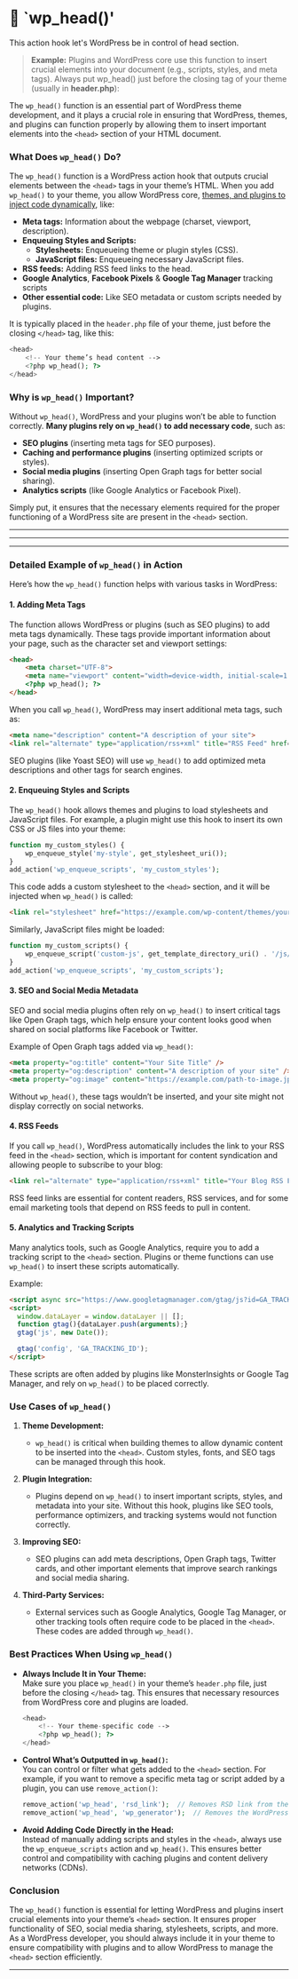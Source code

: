 # 📌 `wp_head()' 

This action hook let's WordPress be in control of head section.
> **Example:** Plugins and WordPress core use this function to insert crucial elements into your document (e.g., scripts, styles, and meta tags). Always put wp_head() just before the closing tag of your theme (usually in **header.php**):

The `wp_head()` function is an essential part of WordPress theme development, and it plays a crucial role in ensuring that WordPress, themes, and plugins can function properly by allowing them to insert important elements into the `<head>` section of your HTML document.

### What Does `wp_head()` Do?

The `wp_head()` function is a WordPress action hook that outputs crucial elements between the `<head>` tags in your theme’s HTML. When you add `wp_head()` to your theme, you allow WordPress core, <u>themes, and plugins to inject code dynamically</u>, like:

- **Meta tags:** Information about the webpage (charset, viewport, description).
- **Enqueuing Styles and Scripts:**
  - **Stylesheets:** Enqueueing theme or plugin styles (CSS).
  - **JavaScript files:** Enqueueing necessary JavaScript files.
- **RSS feeds:** Adding RSS feed links to the head.
- **Google Analytics**, **Facebook Pixels** & **Google Tag Manager** tracking scripts
- **Other essential code:** Like SEO metadata or custom scripts needed by plugins.

It is typically placed in the `header.php` file of your theme, just before the closing `</head>` tag, like this:

```php
<head>
    <!-- Your theme’s head content -->
    <?php wp_head(); ?>
</head>
```

### Why is `wp_head()` Important?

Without `wp_head()`, WordPress and your plugins won’t be able to function correctly. **Many plugins rely on `wp_head()` to add necessary code**, such as:
- **SEO plugins** (inserting meta tags for SEO purposes).
- **Caching and performance plugins** (inserting optimized scripts or styles).
- **Social media plugins** (inserting Open Graph tags for better social sharing).
- **Analytics scripts** (like Google Analytics or Facebook Pixel).

Simply put, it ensures that the necessary elements required for the proper functioning of a WordPress site are present in the `<head>` section.

---
---
---

### Detailed Example of `wp_head()` in Action

Here’s how the `wp_head()` function helps with various tasks in WordPress:

#### 1. **Adding Meta Tags**
The function allows WordPress or plugins (such as SEO plugins) to add meta tags dynamically. These tags provide important information about your page, such as the character set and viewport settings:

```html
<head>
    <meta charset="UTF-8">
    <meta name="viewport" content="width=device-width, initial-scale=1.0">
    <?php wp_head(); ?>
</head>
```

When you call `wp_head()`, WordPress may insert additional meta tags, such as:

```html
<meta name="description" content="A description of your site">
<link rel="alternate" type="application/rss+xml" title="RSS Feed" href="your-feed-url" />
```

SEO plugins (like Yoast SEO) will use `wp_head()` to add optimized meta descriptions and other tags for search engines.

#### 2. **Enqueuing Styles and Scripts**
The `wp_head()` hook allows themes and plugins to load stylesheets and JavaScript files. For example, a plugin might use this hook to insert its own CSS or JS files into your theme:

```php
function my_custom_styles() {
    wp_enqueue_style('my-style', get_stylesheet_uri());
}
add_action('wp_enqueue_scripts', 'my_custom_styles');
```

This code adds a custom stylesheet to the `<head>` section, and it will be injected when `wp_head()` is called:

```html
<link rel="stylesheet" href="https://example.com/wp-content/themes/your-theme/style.css">
```

Similarly, JavaScript files might be loaded:

```php
function my_custom_scripts() {
    wp_enqueue_script('custom-js', get_template_directory_uri() . '/js/custom.js', array(), '1.0.0', true);
}
add_action('wp_enqueue_scripts', 'my_custom_scripts');
```

#### 3. **SEO and Social Media Metadata**
SEO and social media plugins often rely on `wp_head()` to insert critical tags like Open Graph tags, which help ensure your content looks good when shared on social platforms like Facebook or Twitter.

Example of Open Graph tags added via `wp_head()`:

```html
<meta property="og:title" content="Your Site Title" />
<meta property="og:description" content="A description of your site" />
<meta property="og:image" content="https://example.com/path-to-image.jpg" />
```

Without `wp_head()`, these tags wouldn’t be inserted, and your site might not display correctly on social networks.

#### 4. **RSS Feeds**
If you call `wp_head()`, WordPress automatically includes the link to your RSS feed in the `<head>` section, which is important for content syndication and allowing people to subscribe to your blog:

```html
<link rel="alternate" type="application/rss+xml" title="Your Blog RSS Feed" href="https://example.com/feed/" />
```

RSS feed links are essential for content readers, RSS services, and for some email marketing tools that depend on RSS feeds to pull in content.

#### 5. **Analytics and Tracking Scripts**
Many analytics tools, such as Google Analytics, require you to add a tracking script to the `<head>` section. Plugins or theme functions can use `wp_head()` to insert these scripts automatically.

Example:

```html
<script async src="https://www.googletagmanager.com/gtag/js?id=GA_TRACKING_ID"></script>
<script>
  window.dataLayer = window.dataLayer || [];
  function gtag(){dataLayer.push(arguments);}
  gtag('js', new Date());

  gtag('config', 'GA_TRACKING_ID');
</script>
```

These scripts are often added by plugins like MonsterInsights or Google Tag Manager, and rely on `wp_head()` to be placed correctly.



### **Use Cases of `wp_head()`**
1. **Theme Development:**  
   - `wp_head()` is critical when building themes to allow dynamic content to be inserted into the `<head>`. Custom styles, fonts, and SEO tags can be managed through this hook.
   
2. **Plugin Integration:**  
   - Plugins depend on `wp_head()` to insert important scripts, styles, and metadata into your site. Without this hook, plugins like SEO tools, performance optimizers, and tracking systems would not function correctly.

3. **Improving SEO:**  
   - SEO plugins can add meta descriptions, Open Graph tags, Twitter cards, and other important elements that improve search rankings and social media sharing.

4. **Third-Party Services:**  
   - External services such as Google Analytics, Google Tag Manager, or other tracking tools often require code to be placed in the `<head>`. These codes are added through `wp_head()`.

### **Best Practices When Using `wp_head()`**
- **Always Include It in Your Theme:**  
   Make sure you place `wp_head()` in your theme’s `header.php` file, just before the closing `</head>` tag. This ensures that necessary resources from WordPress core and plugins are loaded.

   ```php
   <head>
       <!-- Your theme-specific code -->
       <?php wp_head(); ?>
   </head>
   ```

- **Control What’s Outputted in `wp_head()`:**  
   You can control or filter what gets added to the `<head>` section. For example, if you want to remove a specific meta tag or script added by a plugin, you can use `remove_action()`:

   ```php
   remove_action('wp_head', 'rsd_link');  // Removes RSD link from the head
   remove_action('wp_head', 'wp_generator');  // Removes the WordPress version number
   ```

- **Avoid Adding Code Directly in the Head:**  
   Instead of manually adding scripts and styles in the `<head>`, always use the `wp_enqueue_scripts` action and `wp_head()`. This ensures better control and compatibility with caching plugins and content delivery networks (CDNs).

### Conclusion
The `wp_head()` function is essential for letting WordPress and plugins insert crucial elements into your theme’s `<head>` section. It ensures proper functionality of SEO, social media sharing, stylesheets, scripts, and more. As a WordPress developer, you should always include it in your theme to ensure compatibility with plugins and to allow WordPress to manage the `<head>` section efficiently.

---